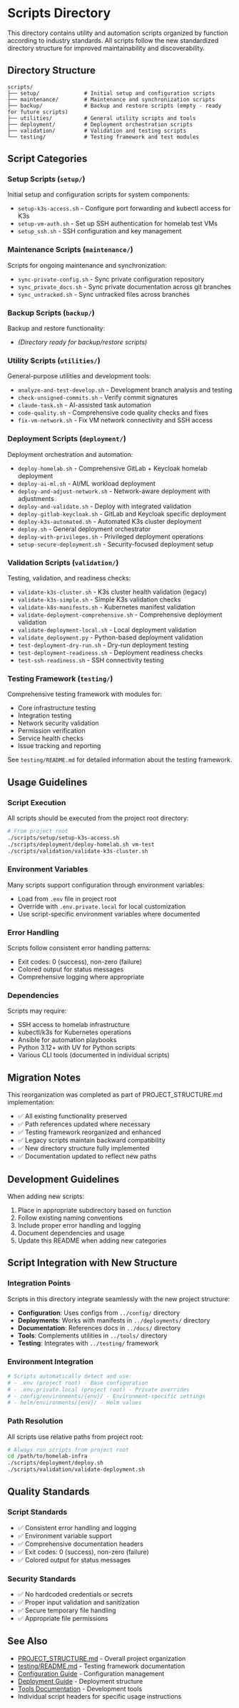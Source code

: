 # Scripts Directory

This directory contains utility and automation scripts organized by function according to industry standards. All scripts follow the new standardized directory structure for improved maintainability and discoverability.

## Directory Structure

```
scripts/
├── setup/              # Initial setup and configuration scripts
├── maintenance/        # Maintenance and synchronization scripts  
├── backup/             # Backup and restore scripts (empty - ready for future scripts)
├── utilities/          # General utility scripts and tools
├── deployment/         # Deployment orchestration scripts
├── validation/         # Validation and testing scripts
└── testing/            # Testing framework and test modules
```

## Script Categories

### Setup Scripts (`setup/`)

Initial setup and configuration scripts for system components:

- `setup-k3s-access.sh` - Configure port forwarding and kubectl access for K3s
- `setup-vm-auth.sh` - Set up SSH authentication for homelab test VMs
- `setup_ssh.sh` - SSH configuration and key management

### Maintenance Scripts (`maintenance/`)

Scripts for ongoing maintenance and synchronization:

- `sync-private-config.sh` - Sync private configuration repository
- `sync_private_docs.sh` - Sync private documentation across git branches
- `sync_untracked.sh` - Sync untracked files across branches

### Backup Scripts (`backup/`)

Backup and restore functionality:

- *(Directory ready for backup/restore scripts)*

### Utility Scripts (`utilities/`)

General-purpose utilities and development tools:

- `analyze-and-test-develop.sh` - Development branch analysis and testing
- `check-unsigned-commits.sh` - Verify commit signatures
- `claude-task.sh` - AI-assisted task automation
- `code-quality.sh` - Comprehensive code quality checks and fixes
- `fix-vm-network.sh` - Fix VM network connectivity and SSH access

### Deployment Scripts (`deployment/`)

Deployment orchestration and automation:

- `deploy-homelab.sh` - Comprehensive GitLab + Keycloak homelab deployment
- `deploy-ai-ml.sh` - AI/ML workload deployment
- `deploy-and-adjust-network.sh` - Network-aware deployment with adjustments
- `deploy-and-validate.sh` - Deploy with integrated validation
- `deploy-gitlab-keycloak.sh` - GitLab and Keycloak specific deployment
- `deploy-k3s-automated.sh` - Automated K3s cluster deployment
- `deploy.sh` - General deployment orchestrator
- `deploy-with-privileges.sh` - Privileged deployment operations
- `setup-secure-deployment.sh` - Security-focused deployment setup

### Validation Scripts (`validation/`)

Testing, validation, and readiness checks:

- `validate-k3s-cluster.sh` - K3s cluster health validation (legacy)
- `validate-k3s-simple.sh` - Simple K3s validation checks
- `validate-k8s-manifests.sh` - Kubernetes manifest validation
- `validate-deployment-comprehensive.sh` - Comprehensive deployment validation
- `validate-deployment-local.sh` - Local deployment validation
- `validate_deployment.py` - Python-based deployment validation
- `test-deployment-dry-run.sh` - Dry-run deployment testing
- `test-deployment-readiness.sh` - Deployment readiness checks
- `test-ssh-readiness.sh` - SSH connectivity testing

### Testing Framework (`testing/`)

Comprehensive testing framework with modules for:

- Core infrastructure testing
- Integration testing
- Network security validation
- Permission verification
- Service health checks
- Issue tracking and reporting

See `testing/README.md` for detailed information about the testing framework.

## Usage Guidelines

### Script Execution

All scripts should be executed from the project root directory:

```bash
# From project root
./scripts/setup/setup-k3s-access.sh
./scripts/deployment/deploy-homelab.sh vm-test
./scripts/validation/validate-k3s-cluster.sh
```

### Environment Variables

Many scripts support configuration through environment variables:

- Load from `.env` file in project root
- Override with `.env.private.local` for local customization
- Use script-specific environment variables where documented

### Error Handling

Scripts follow consistent error handling patterns:

- Exit codes: 0 (success), non-zero (failure)
- Colored output for status messages
- Comprehensive logging where appropriate

### Dependencies

Scripts may require:

- SSH access to homelab infrastructure
- kubectl/k3s for Kubernetes operations
- Ansible for automation playbooks
- Python 3.12+ with UV for Python scripts
- Various CLI tools (documented in individual scripts)

## Migration Notes

This reorganization was completed as part of PROJECT_STRUCTURE.md implementation:

- ✅ All existing functionality preserved
- ✅ Path references updated where necessary  
- ✅ Testing framework reorganized and enhanced
- ✅ Legacy scripts maintain backward compatibility
- ✅ New directory structure fully implemented
- ✅ Documentation updated to reflect new paths

## Development Guidelines

When adding new scripts:

1. Place in appropriate subdirectory based on function
2. Follow existing naming conventions
3. Include proper error handling and logging
4. Document dependencies and usage
5. Update this README when adding new categories

## Script Integration with New Structure

### Integration Points

Scripts in this directory integrate seamlessly with the new project structure:

- **Configuration**: Uses configs from `../config/` directory
- **Deployments**: Works with manifests in `../deployments/` directory  
- **Documentation**: References docs in `../docs/` directory
- **Tools**: Complements utilities in `../tools/` directory
- **Testing**: Integrates with `../testing/` framework

### Environment Integration

```bash
# Scripts automatically detect and use:
# - .env (project root) - Base configuration
# - .env.private.local (project root) - Private overrides
# - config/environments/{env}/ - Environment-specific settings
# - helm/environments/{env}/ - Helm values
```

### Path Resolution

All scripts use relative paths from project root:

```bash
# Always run scripts from project root
cd /path/to/homelab-infra
./scripts/deployment/deploy.sh
./scripts/validation/validate-deployment.sh
```

## Quality Standards

### Script Standards

- ✅ Consistent error handling and logging
- ✅ Environment variable support
- ✅ Comprehensive documentation headers
- ✅ Exit codes: 0 (success), non-zero (failure)
- ✅ Colored output for status messages

### Security Standards

- ✅ No hardcoded credentials or secrets
- ✅ Proper input validation and sanitization
- ✅ Secure temporary file handling
- ✅ Appropriate file permissions

## See Also

- [PROJECT_STRUCTURE.md](../PROJECT_STRUCTURE.md) - Overall project organization
- [testing/README.md](testing/README.md) - Testing framework documentation
- [Configuration Guide](../config/README.md) - Configuration management
- [Deployment Guide](../deployments/README.md) - Deployment structure
- [Tools Documentation](../tools/README.md) - Development tools
- Individual script headers for specific usage instructions
